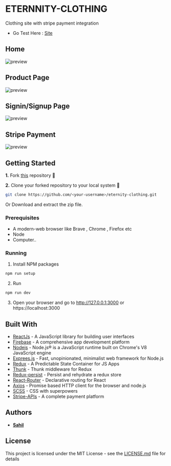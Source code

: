 # ETERNNITY-CLOTHING

Clothing site with stripe payment integration

- Go Test Here : [Site](https://eternity-clothing.vercel.app/)

## Home
![preview](preview/homepage.gif)

## Product Page
![preview](preview/product-page.gif)

## Signin/Signup Page
![preview](preview/signin-signup.gif)

## Stripe Payment
![preview](preview/stripe-payment.gif)

## Getting Started

**1.** Fork [this](https://github.com/thesahindia/eternity-clothing) repository :fork_and_knife:

**2.** Clone your forked repository to your local system :busts_in_silhouette:
```sh
git clone https://github.com/<your-username>/eternity-clothing.git
```
Or Download and extract the zip file.

### Prerequisites

* A modern-web browser like Brave , Chrome , Firefox etc
* Node
* Computer..

### Running

1. Install NPM packages
```sh
npm run setup
```
2. Run 
```sh
npm run dev
```
3. Open your browser and go to http://127.0.0.1:3000 or https://localhost:3000

## Built With

* [ReactJs](https://reactjs.org) - A JavaScript library for building user interfaces
* [Firebase](https://firebase.google.com/) - A comprehensive app development platform
* [Nodejs](https://nodejs.org/en/) - Node.js® is a JavaScript runtime built on Chrome's V8 JavaScript engine
* [Exprees.js](https://expressjs.com) - Fast, unopinionated, minimalist web framework for Node.js
* [Redux](https://redux.js.org/) - A Predictable State Container for JS Apps
* [Thunk](https://github.com/reduxjs/redux-thunk) - Thunk middleware for Redux
* [Redux-persist](https://www.npmjs.com/package/redux-persist) - Persist and rehydrate a redux store
* [React-Router](https://github.com/ReactTraining/react-router) - Declarative routing for React
* [Axios](https://www.npmjs.com/package/axios) - Promise based HTTP client for the browser and node.js
* [SCSS](https://sass-lang.com) - CSS with superpowers
* [Stripe-APIs](https://stripe.com/docs/api) - A complete payment platform

## Authors

* **[Sahil](https://github.com/thesahindia)**

## License

This project is licensed under the MIT License - see the [LICENSE.md](https://github.com/thesahindia/eternity-clothing/blob/main/LICENSE) file for details